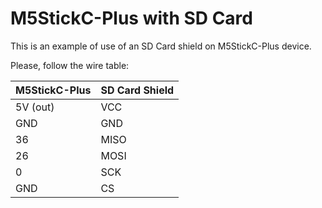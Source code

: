 # M5StickC-Plus with SD Card

This is an example of use of an SD Card shield on M5StickC-Plus device.

Please, follow the wire table:

| M5StickC-Plus | SD Card Shield |
|---------------|----------------|
| 5V (out) | VCC |
|GND|GND|
|36|MISO|
|26|MOSI|
|0|SCK|
|GND|CS|
